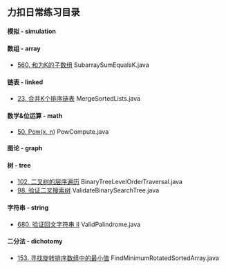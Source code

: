 ## 力扣日常练习目录

#### 模拟 - simulation


#### 数组 - array
* [560. 和为K的子数组](https://leetcode-cn.com/problems/subarray-sum-equals-k/) SubarraySumEqualsK.java


#### 链表 - linked
* [23. 合并K个排序链表](https://leetcode-cn.com/problems/merge-k-sorted-lists/) MergeSortedLists.java


#### 数学&位运算 - math
* [50. Pow(x, n)](https://leetcode-cn.com/problems/powx-n/) PowCompute.java

#### 图论 - graph


#### 树 - tree
* [102. 二叉树的层序遍历](https://leetcode-cn.com/problems/binary-tree-level-order-traversal/) BinaryTreeLevelOrderTraversal.java
* [98. 验证二叉搜索树](https://leetcode-cn.com/problems/validate-binary-search-tree/) ValidateBinarySearchTree.java

#### 字符串 - string
* [680. 验证回文字符串 Ⅱ](https://leetcode-cn.com/problems/valid-palindrome-ii/) ValidPalindrome.java

#### 二分法 - dichotomy
* [153. 寻找旋转排序数组中的最小值](https://leetcode-cn.com/problems/find-minimum-in-rotated-sorted-array/) FindMinimumRotatedSortedArray.java